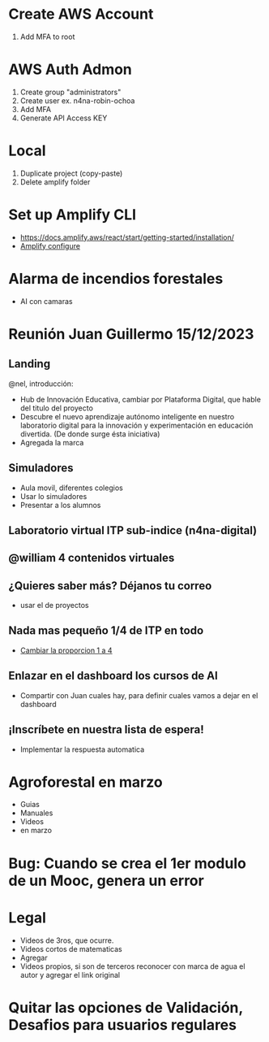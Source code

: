 # Create AWS Account
1. Add MFA to root

# AWS Auth Admon
1. Create group "administrators"
2. Create user ex. n4na-robin-ochoa
3. Add MFA
4. Generate API Access KEY

# Local
1. Duplicate project (copy-paste)
2. Delete amplify folder

# Set up Amplify CLI
- https://docs.amplify.aws/react/start/getting-started/installation/
- [Amplify configure](./RJS_APP/README.md)

# Alarma de incendios forestales
- AI con camaras



# Reunión Juan Guillermo 15/12/2023

## Landing
@nel, introducción:
- Hub de Innovación Educativa, cambiar por Plataforma Digital, que hable del titulo del proyecto
- Descubre el nuevo aprendizaje autónomo inteligente en nuestro laboratorio digital para la innovación y experimentación en educación divertida. (De donde surge ésta iniciativa)
- Agregada la marca


## Simuladores
- Aula movil, diferentes colegios
- Usar lo simuladores
- Presentar a los alumnos

## Laboratorio virtual ITP sub-indice (n4na-digital)

## @william 4 contenidos virtuales 


## ¿Quieres saber más? Déjanos tu correo
- usar el de proyectos

## Nada mas pequeño 1/4 de ITP en todo
- [Cambiar la proporcion 1 a 4](./_images/relacion_itp_n4na_1_a_4.png)


## Enlazar en el dashboard los cursos de AI 
- Compartir con Juan cuales hay, para definir cuales vamos a dejar en el dashboard


## ¡Inscríbete en nuestra lista de espera!
- Implementar la respuesta automatica


# Agroforestal en marzo
- Guias 
- Manuales
- Videos
- en marzo 


# Bug: Cuando se crea el 1er modulo de un Mooc, genera un error

# Legal
- Videos de 3ros, que ocurre. 
- Videos cortos de matematicas 
- Agregar 
- Videos propios, si son de terceros reconocer con marca de agua el autor y agregar el link original



# Quitar las opciones de Validación, Desafios para usuarios regulares



